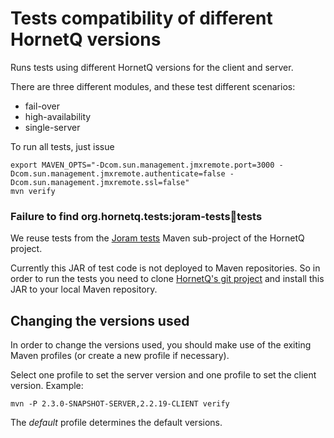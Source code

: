 # Tests compatibility of different HornetQ versions

Runs tests using different HornetQ versions for the client and server.

There are three different modules, and these test different scenarios:

- fail-over
- high-availability
- single-server

To run all tests, just issue

```
export MAVEN_OPTS="-Dcom.sun.management.jmxremote.port=3000 -Dcom.sun.management.jmxremote.authenticate=false -Dcom.sun.management.jmxremote.ssl=false"
mvn verify
```

### Failure to find org.hornetq.tests:joram-tests:jar:tests

We reuse tests from the [Joram tests] Maven sub-project of the HornetQ
project.

[Joram tests]: <https://github.com/hornetq/hornetq/tree/master/tests/joram-tests>

Currently this JAR of test code is not deployed to Maven repositories. So in order to run the tests you need to clone [HornetQ's git project] and install this JAR to your local Maven repository.

[HornetQ's git project]: <https://github.com/hornetq/hornetq>

## Changing the versions used

In order to change the versions used, you should make use of the exiting Maven profiles (or create a new profile if necessary).

Select one profile to set the server version and one profile to set the client version. Example:

```
mvn -P 2.3.0-SNAPSHOT-SERVER,2.2.19-CLIENT verify
```

The _default_ profile determines the default versions.

